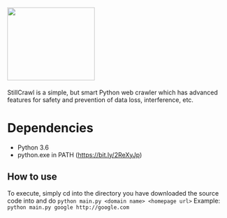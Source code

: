 # <img src="https://i.imgur.com/HpEAvw1.png" width=200 height=166.65>

StillCrawl is a simple, but smart Python web crawler which has advanced features for safety and prevention of data loss, interference, etc.


# Dependencies

 - Python 3.6
 - python.exe in PATH (https://bit.ly/2ReXyJp)

## How to use

To execute, simply cd into the directory you have downloaded the source code into and do `python main.py <domain name> <homepage url>`
Example: `python main.py google http://google.com`

